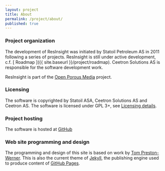 ```yaml
---
layout: project
title: About
permalink: /project/about/
published: true
---
```



### Project organization
The development of ResInsight was initiated by Statoil Petroleum AS in 2011 following a series of projects. ResInsight is still under active development, c.f. [ Roadmap ]({{ site.baseurl }}/project/roadmap). Ceetron Solutions AS is responsible for the software development work.

ResInsight is part of the [Open Porous Media](http://opm-project.org/) project.


### Licensing
The software is copyrighted by Statoil ASA, Ceetron Solutions AS and Ceetron AS. The software is licensed under GPL 3+, see [Licensing details](https://github.com/OPM/ResInsight/blob/master/COPYING).

### Project hosting
The software is hosted at [GitHub](https://github.com/OPM/ResInsight)

### Web site programming and design
The programming and design of this site is based on work by [Tom Preston-Werner](http://tom.preston-werner.com/). This is also the current theme of [Jekyll](http://jekyllrb.com/), the publishing engine used to produce content of [GitHub Pages](https://pages.github.com/).
